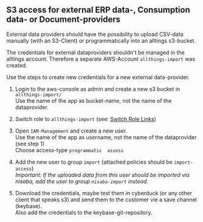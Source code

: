 ## S3 access for external ERP data-, Consumption data- or Document-providers  

External data providers should have the possibility to upload CSV-data manually (with an S3-Client) or programmatically into an alltings s3-bucket.  
  
The credentials for external dataproviders shouldn't be managed in the alltings account. Therefore a separate AWS-Account `allthings-import` was created.  

Use the steps to create new credentials for a new external data-provider.

1. Login to the aws-console as admin and create a new s3 bucket in `allthings-import/`  
    Use the name of the app as bucket-name, not the name of the dataprovider.  

2. Switch role to `allthings-import` (see: [Switch Role Links](https://github.com/allthings/devenv/blob/master/docs/aws.md#switch-role-links]))  
  
3. Open `IAM-Management` and create a new user.  
    Use the name of the app as username, not the name of the dataprovider (see step 1)       
    Choose access-type `programmatic  assess`   
    
4. Add the new user to group `import` (attached policies should be `import-access`)  
    _Important: If the uploaded data from this user should be imported via nisaba, add the user to group `nisaba-import` instead._

5. Download the credentials, maybe test them in cyberduck (or any other client that speaks s3) and send them to the customer vie a save channel (keybase).  
    Also add the credentials to the keybase-git-repository.  
    
